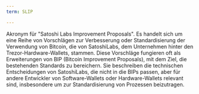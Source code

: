 ```yaml
---
term: SLIP

---
```

Akronym für "Satoshi Labs Improvement Proposals". Es handelt sich um eine Reihe von Vorschlägen zur Verbesserung oder Standardisierung der Verwendung von Bitcoin, die von SatoshiLabs, dem Unternehmen hinter den Trezor-Hardware-Wallets, stammen. Diese Vorschläge fungieren oft als Erweiterungen von BIP (Bitcoin Improvement Proposals), mit dem Ziel, die bestehenden Standards zu bereichern. Sie beschreiben die technischen Entscheidungen von SatoshiLabs, die nicht in die BIPs passen, aber für andere Entwickler von Software-Wallets oder Hardware-Wallets relevant sind, insbesondere um zur Standardisierung von Prozessen beizutragen.